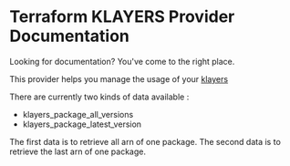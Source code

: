 # Terraform KLAYERS Provider Documentation

Looking for documentation? You've come to the right place.

This provider helps you manage the usage of your [klayers](https://github.com/keithrozario/Klayers)

There are currently two kinds of data available :

* klayers_package_all_versions
* klayers_package_latest_version

The first data is to retrieve all arn of one package.
The second data is to retrieve the last arn of one package.
